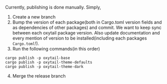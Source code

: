 Currently, publishing is done manually. Simply,

1. Create a new branch
2. Bump the version of each package(both in Cargo.toml version fields and as dependencies of other packages) and commit. We want to keep sync between each oxytail package version. Also update documentation and every mention of version to be installed(including each packages `Cargo.toml`!).
3. Run the following commands(in this order)

```
cargo publish -p oxytail-base
cargo publish -p oxytail-theme-defaults
cargo publish -p oxytail-theme-dark
```

4. Merge the release branch 